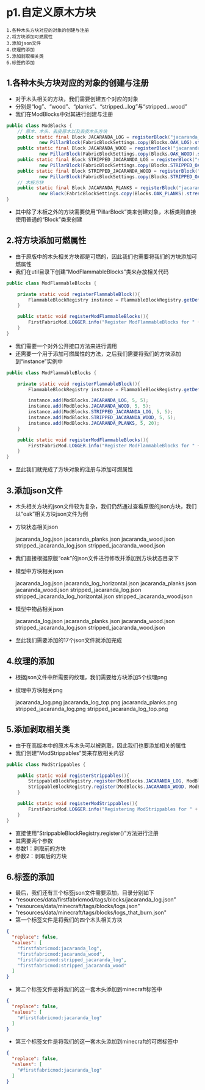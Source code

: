 # p1.自定义原木方块

    1.各种木头方块对应的对象的创建与注册
    2.将方块添加可燃属性
    3.添加json文件
    4.纹理的添加
    5.添加剥取相关类
    6.标签的添加

## 1.各种木头方块对应的对象的创建与注册
- 对于木头相关的方块，我们需要创建五个对应的对象
- 分别是“log”、“wood”、“planks”、“stripped...log”与“stripped...wood”
- 我们在ModBlocks中对其进行创建与注册
```java
public class ModBlocks {
    // 原木、木头、去皮原木以及去皮木头方块
    public static final Block JACARANDA_LOG = registerBlock("jacaranda_log",
            new PillarBlock(FabricBlockSettings.copy(Blocks.OAK_LOG).strength(4.0F).requiresTool()), ModItemGroup.LOSTsMOD);
    public static final Block JACARANDA_WOOD = registerBlock("jacaranda_wood",
            new PillarBlock(FabricBlockSettings.copy(Blocks.OAK_WOOD).strength(4.0F).requiresTool()), ModItemGroup.LOSTsMOD);
    public static final Block STRIPPED_JACARANDA_LOG = registerBlock("stripped_jacaranda_log",
            new PillarBlock(FabricBlockSettings.copy(Blocks.STRIPPED_OAK_LOG).strength(4.0F).requiresTool()), ModItemGroup.LOSTsMOD);
    public static final Block STRIPPED_JACARANDA_WOOD = registerBlock("stripped_jacaranda_wood",
            new PillarBlock(FabricBlockSettings.copy(Blocks.STRIPPED_OAK_WOOD).strength(4.0F).requiresTool()), ModItemGroup.LOSTsMOD);
    // 木板方块
    public static final Block JACARANDA_PLANKS = registerBlock("jacaranda_planks",
            new Block(FabricBlockSettings.copy(Blocks.OAK_PLANKS).strength(4.0F).requiresTool()), ModItemGroup.LOSTsMOD);
}
```
- 其中除了木板之外的方块需要使用“PillarBlock”类来创建对象，木板类则直接使用普通的“Block”类来创建


## 2.将方块添加可燃属性
- 由于原版中的木头相关方块都是可燃的，因此我们也需要将我们的方块添加可燃属性
- 我们在util目录下创建“ModFlammableBlocks”类来存放相关代码
```java
public class ModFlammableBlocks {

    private static void registerFlammableBlock(){
        FlammableBlockRegistry instance = FlammableBlockRegistry.getDefaultInstance();
    }

    public static void registerModFlammableBlocks(){
        FirstFabricMod.LOGGER.info("Register ModFlammableBlocks for " + FirstFabricMod.MOD_ID);
    }
}
```
- 我们需要一个对外公开接口方法来进行调用
- 还需要一个用于添加可燃属性的方法，之后我们需要将我们的方块添加到“instance”实例中
```java
public class ModFlammableBlocks {

    private static void registerFlammableBlock(){
        FlammableBlockRegistry instance = FlammableBlockRegistry.getDefaultInstance();

        instance.add(ModBlocks.JACARANDA_LOG, 5, 5);
        instance.add(ModBlocks.JACARANDA_WOOD, 5, 5);
        instance.add(ModBlocks.STRIPPED_JACARANDA_LOG, 5, 5);
        instance.add(ModBlocks.STRIPPED_JACARANDA_WOOD, 5, 5);
        instance.add(ModBlocks.JACARANDA_PLANKS, 5, 20);
    }

    public static void registerModFlammableBlocks(){
        FirstFabricMod.LOGGER.info("Register ModFlammableBlocks for " + FirstFabricMod.MOD_ID);
    }
}
```
- 至此我们就完成了方块对象的注册与添加可燃属性


## 3.添加json文件
- 木头相关方块的json文件较为复杂，我们仍然通过查看原版的json方块，我们以“oak”相关方块json文件为例
- 方块状态相关json


    jacaranda_log.json
    jacaranda_planks.json
    jacaranda_wood.json
    stripped_jacaranda_log.json
    stripped_jacaranda_wood.json


- 我们直接根据原版“oak”的json文件进行修改并添加到方块状态目录下
- 模型中方块相关json


    jacaranda_log.json
    jacaranda_log_horizontal.json
    jacaranda_planks.json
    jacaranda_wood.json
    stripped_jacaranda_log.json
    stripped_jacaranda_log_horizontal.json
    stripped_jacaranda_wood.json


- 模型中物品相关json


    jacaranda_log.json
    jacaranda_planks.json
    jacaranda_wood.json
    stripped_jacaranda_log.json
    stripped_jacaranda_wood.json


- 至此我们需要添加的17个json文件就添加完成


## 4.纹理的添加
- 根据json文件中所需要的纹理，我们需要给方块添加5个纹理png
- 纹理中方块相关png


    jacaranda_log.png
    jacaranda_log_top.png
    jacaranda_planks.png
    stripped_jacaranda_log.png
    stripped_jacaranda_log_top.png



## 5.添加剥取相关类
- 由于在高版本中的原木与木头可以被剥取，因此我们也要添加相关的属性
- 我们创建“ModStrippables”类来存放相关内容
```java
public class ModStrippables {

    public static void registerStrippables(){
        StrippableBlockRegistry.register(ModBlocks.JACARANDA_LOG, ModBlocks.STRIPPED_JACARANDA_LOG);
        StrippableBlockRegistry.register(ModBlocks.JACARANDA_WOOD, ModBlocks.STRIPPED_JACARANDA_WOOD);
    }

    public static void registerModStrippables(){
        FirstFabricMod.LOGGER.info("Registering ModStrippables for " + FirstFabricMod.MOD_ID);
    }
}
```
- 直接使用“StrippableBlockRegistry.register()”方法进行注册
- 其需要两个参数
- 参数1：剥取前的方块
- 参数2：剥取后的方块


## 6.标签的添加
- 最后，我们还有三个标签json文件需要添加，目录分别如下
- “resources/data/firstfabricmod/tags/blocks/jacaranda_log.json”
- "resources/data/minecraft/tags/blocks/logs.json"
- "resources/data/minecraft/tags/blocks/logs_that_burn.json"
- 第一个标签文件是将我们的四个木头相关方块
```json
{
  "replace": false,
  "values": [
    "firstfabricmod:jacaranda_log",
    "firstfabricmod:jacaranda_wood",
    "firstfabricmod:stripped_jacaranda_log",
    "firstfabricmod:stripped_jacaranda_wood"
  ]
}
```
- 第二个标签文件是将我们的这一套木头添加到minecraft标签中
```json
{
  "replace": false,
  "values": [
    "#firstfabricmod:jacaranda_log"
  ]
}
```
- 第三个标签文件是将我们的这一套木头添加到minecraft的可燃标签中
```json
{
  "replace": false,
  "values": [
    "#firstfabricmod:jacaranda_log"
  ]
}
```
